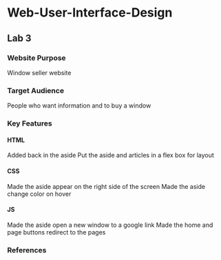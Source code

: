 # Web-User-Interface-Design
## Lab 3
### Website Purpose
Window seller website

### Target Audience
People who want information and to buy a window

### Key Features
#### HTML
Added back in the aside
Put the aside and articles in a flex box for layout

#### CSS
Made the aside appear on the right side of the screen
Made the aside change color on hover
#### JS
Made the aside open a new window to a google link
Made the home and page buttons redirect to the pages

### References
